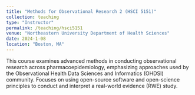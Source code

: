 ```yaml
---
title: "Methods for Observational Research 2 (HSCI 5151)"
collection: teaching
type: "Instructor"
permalink: /teaching/hsci5151
venue: "Northeastern University Department of Health Sciences"
date: 2024-1-08
location: "Boston, MA"
---
```


This course examines advanced methods in conducting observational research across pharmacoepidemiology, emphasizing approaches used by the Observational Health Data Sciences and Informatics (OHDSI) community.
Focuses on using open-source software and open-science principles to conduct and interpret a real-world evidence (RWE) study.
